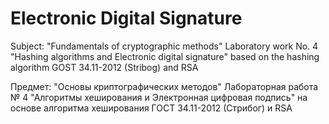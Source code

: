 # Electronic Digital Signature
Subject: "Fundamentals of cryptographic methods"
Laboratory work No. 4 "Hashing algorithms and Electronic digital signature" based on the hashing algorithm GOST 34.11-2012 (Stribog) and RSA

Предмет: "Основы криптографических методов"
Лабораторная работа № 4 "Алгоритмы хеширования и Электронная цифровая подпись" на основе алгоритма хеширования ГОСТ 34.11-2012 (Стрибог) и RSA 
